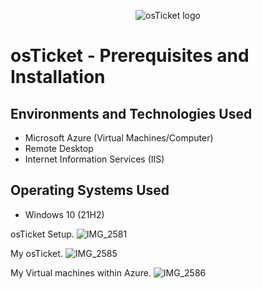 <p align="center">
<img src="https://i.imgur.com/Clzj7Xs.png" alt="osTicket logo"/>
</p>

<h1>osTicket - Prerequisites and Installation</h1>

<h2>Environments and Technologies Used</h2>

- Microsoft Azure (Virtual Machines/Computer)
- Remote Desktop
- Internet Information Services (IIS)

<h2>Operating Systems Used </h2>

- Windows 10</b> (21H2)


osTicket Setup.
![IMG_2581](https://github.com/user-attachments/assets/ebb46ddb-9a90-428e-89ef-6ccf05658d68)

My osTicket.
![IMG_2585](https://github.com/user-attachments/assets/59412592-3b93-4f6e-8e24-27eb222cbed2)

My Virtual machines within Azure.
![IMG_2586](https://github.com/user-attachments/assets/f6d4e61a-6983-4ba6-8dd6-f182249f633e)


